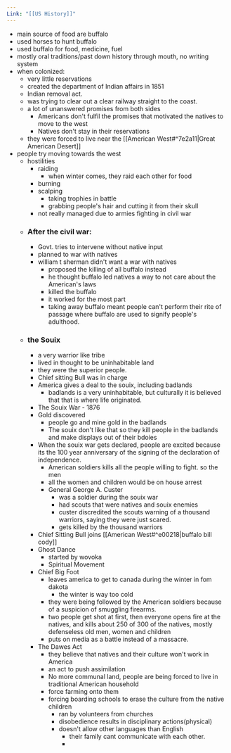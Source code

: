 ```yaml
---
Link: "[[US History]]"
---
```

- main source of food are buffalo
- used horses to hunt buffalo
- used buffalo for food, medicine, fuel
- mostly oral traditions/past down history through mouth, no writing system
- when colonized:
	- very little reservations
	- created the department of Indian affairs in 1851
	- Indian removal act.
	- was trying to clear out a clear railway straight to the coast.
	- a lot of unanswered promises from both sides
		- Americans don't fulfil the promises that motivated the natives to move to the west
		- Natives don't stay in their reservations
	- they were forced to live near the [[American West#^7e2a11|Great American Desert]]
- people try moving towards the west
	- hostilities
		- raiding
			- when winter comes, they raid each other for food
		- burning
		- scalping
			- taking trophies in battle
			- grabbing people's hair and cutting it from their skull
		- not really managed due to armies fighting in civil war
	- ### After the civil war:
		- Govt. tries to intervene without native input
		- planned to war with natives
		- william t sherman didn't want a war with natives
			- proposed the killing of all buffalo instead 
			- he thought buffalo led natives a way to not care about the American's laws
			- killed the buffalo
			- it worked for the most part
			- taking away buffalo meant people can't perform their rite of passage where buffalo are used to signify people's adulthood.
	- ### the Souix
		- a very warrior like tribe
		- lived in thought to be uninhabitable land
		- they were the superior people.
		- Chief sitting Bull was in charge
		- America gives a deal to the souix, including badlands
			- badlands is a very uninhabitable, but culturally it is believed that that is where life originated.
		- The Souix War - 1876
		- Gold discovered
			- people go and mine gold in the badlands
			- The souix don't like that so they kill people in the badlands and make displays out of their bdoies
		- When the souix war gets declared, people are excited because its the 100 year anniversary of the signing of the declaration of independence.
			- American soldiers kills all the people willing to fight. so the men
			- all the women and children would be on house arrest
			- General George A. Custer
				- was a soldier during the souix war
				- had scouts that were natives and souix enemies
				- custer discredited the scouts warning of a thousand warriors, saying they were just scared.
				- gets killed by the thousand warriors
		- Chief Sitting Bull joins [[American West#^e00218|buffalo bill cody]]
		- Ghost Dance
			- started by wovoka
			- Spiritual Movement
		- Chief Big Foot
			- leaves america to get to canada during the winter in fom dakota
				- the winter is way too cold
			- they were being followed by the American soldiers because of a suspicion of smuggling firearms.
			- two people get shot at first, then everyone opens fire at the natives, and kills about 250 of 300 of the natives, mostly defenseless old men, women and children
			- puts on media as a battle instead of a massacre.
		- The Dawes Act
			- they believe that natives and their culture won't work in America
			- an act to push assimilation
			- No more communal land, people are being forced to live in traditional American household
			- force farming onto them
			- forcing boarding schools to erase the culture from the native children
				- ran by volunteers from churches
				- disobedience results in disciplinary actions(physical)
				- doesn't allow other languages than English
					- their family cant communicate with each other.
					- 